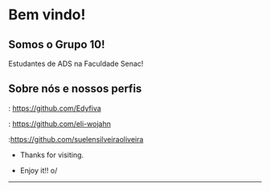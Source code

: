 # Bem vindo!
## Somos o Grupo 10!


Estudantes de ADS na Faculdade Senac!



## Sobre nós e nossos perfis

: https://github.com/Edyfiva

: https://github.com/eli-wojahn

:https://github.com/suelensilveiraoliveira



- Thanks for visiting.

- Enjoy it!! o/

----------------------------------------------------------------------------------
